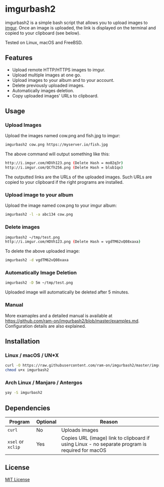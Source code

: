 # imgurbash2
imgurbash2 is a simple bash script that allows you to upload images to
[imgur](https://imgur.com/). Once an image is uploaded, the link is displayed on the
terminal and copied to your clipboard (see below).

Tested on Linux, macOS and FreeBSD.

## Features
* Upload remote HTTP/HTTPS images to imgur.
* Upload multiple images at one go.
* Upload images to your album and to your account.
* Delete previously uploaded images.
* Automatically images deletion.
* Copy uploaded images' URLs to clipboard.

## Usage
### Upload Images

Upload the images named cow.png and fish.jpg to imgur:
```bash
imgurbash2 cow.png https://myserver.io/fish.jpg
```

The above command will output something like this:
```bash
http://i.imgur.com/HDVh123.png (Delete Hash = mo02q3r)
http://i.imgur.com/QCfh256.png (Delete Hash = blub1qx)
```

The outputted links are the URLs of the uploaded images. Such URLs are copied to
your clipboard if the right programs are installed.

### Upload image to your album

Upload the image named cow.png to your imgur album:
```bash
imgurbash2 -l -a abc134 cow.png
```

### Delete images
```bash
imgurbash2 ~/tmp/test.png
http://i.imgur.com/HDVh123.png (Delete Hash = vgdTM62vQ08xaxa)
```

To delete the above uploaded image:
```bash
imgurbash2 -d vgdTM62vQ08xaxa
```

### Automatically Image Deletion
```bash
imgurbash2 -D 5m ~/tmp/test.png
```

Uploaded image will automatically be deleted after 5 minutes.

### Manual
More examaples and a detailed manual is available at https://github.com/ram-on/imgurbash2/blob/master/examples.md.
Configuration details are also explained.


## Installation
### Linux / macOS / UN*X
```bash
curl -O https://raw.githubusercontent.com/ram-on/imgurbash2/master/imgurbash2
chmod u+x imgurbash2
```

### Arch Linux / Manjaro / Antergos
```bash
yay -S imgurbash2
```

## Dependencies
| Program            | Optional | Reason |
| ------------------ | -------- | ------------- |
| `curl`             | No       | Uploads images  |
| `xsel` or `xclip`  | Yes      | Copies URL (image) link to clipboard if using Linux - no separate program is required for macOS |


## License
[MIT License](https://raw.githubusercontent.com/ram-on/imgurbash2/master/LICENSE)
